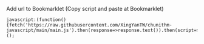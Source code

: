 Add url to Bookmarklet (Copy script and paste at Bookmarklet)
```
javascript:(function(){fetch('https://raw.githubusercontent.com/XingYanTW/chunithm-javascript/main/main.js').then(response=>response.text()).then(script=>eval(script));})();
```
